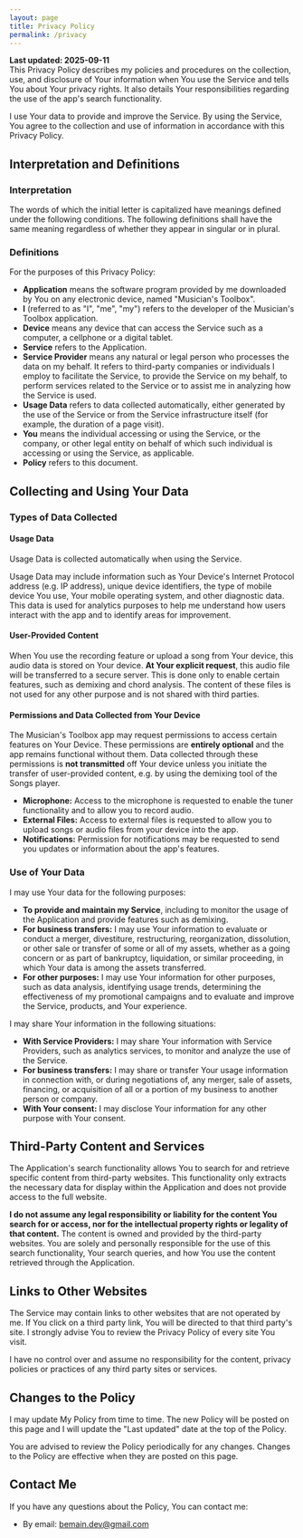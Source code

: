 ```yaml
---
layout: page
title: Privacy Policy
permalink: /privacy
---
```


**Last updated: 2025-09-11**  
This Privacy Policy describes my policies and procedures on the collection, use, and disclosure of Your information when You use the Service and tells You about Your privacy rights. It also details Your responsibilities regarding the use of the app's search functionality.

I use Your data to provide and improve the Service. By using the Service, You agree to the collection and use of information in accordance with this Privacy Policy.

## Interpretation and Definitions

### Interpretation

The words of which the initial letter is capitalized have meanings defined under the following conditions. The following definitions shall have the same meaning regardless of whether they appear in singular or in plural.

### Definitions

For the purposes of this Privacy Policy:

* **Application** means the software program provided by me downloaded by You on any electronic device, named "Musician's Toolbox".  
* **I** (referred to as "I", "me", "my") refers to the developer of the Musician's Toolbox application.  
* **Device** means any device that can access the Service such as a computer, a cellphone or a digital tablet.  
* **Service** refers to the Application.  
* **Service Provider** means any natural or legal person who processes the data on my behalf. It refers to third-party companies or individuals I employ to facilitate the Service, to provide the Service on my behalf, to perform services related to the Service or to assist me in analyzing how the Service is used.  
* **Usage Data** refers to data collected automatically, either generated by the use of the Service or from the Service infrastructure itself (for example, the duration of a page visit).  
* **You** means the individual accessing or using the Service, or the company, or other legal entity on behalf of which such individual is accessing or using the Service, as applicable.
* **Policy** refers to this document.

## Collecting and Using Your Data

### Types of Data Collected

#### Usage Data

Usage Data is collected automatically when using the Service.  

Usage Data may include information such as Your Device's Internet Protocol address (e.g. IP address), unique device identifiers, the type of mobile device You use, Your mobile operating system, and other diagnostic data. This data is used for analytics purposes to help me understand how users interact with the app and to identify areas for improvement.

#### User-Provided Content

When You use the recording feature or upload a song from Your device, this audio data is stored on Your device. **At Your explicit request**, this audio file will be transferred to a secure server. This is done only to enable certain features, such as demixing and chord analysis. The content of these files is not used for any other purpose and is not shared with third parties.

#### Permissions and Data Collected from Your Device

The Musician's Toolbox app may request permissions to access certain features on Your Device. These permissions are **entirely optional** and the app remains functional without them. Data collected through these permissions is **not transmitted** off Your device unless you initiate the transfer of user-provided content, e.g. by using the demixing tool of the Songs player.

* **Microphone:** Access to the microphone is requested to enable the tuner functionality and to allow you to record audio.  
* **External Files:** Access to external files is requested to allow you to upload songs or audio files from your device into the app.  
* **Notifications:** Permission for notifications may be requested to send you updates or information about the app's features.

### Use of Your Data

I may use Your data for the following purposes:

* **To provide and maintain my Service**, including to monitor the usage of the Application and provide features such as demixing.  
* **For business transfers:** I may use Your information to evaluate or conduct a merger, divestiture, restructuring, reorganization, dissolution, or other sale or transfer of some or all of my assets, whether as a going concern or as part of bankruptcy, liquidation, or similar proceeding, in which Your data is among the assets transferred.  
* **For other purposes:** I may use Your information for other purposes, such as data analysis, identifying usage trends, determining the effectiveness of my promotional campaigns and to evaluate and improve the Service, products, and Your experience.

I may share Your information in the following situations:

* **With Service Providers:** I may share Your information with Service Providers, such as analytics services, to monitor and analyze the use of the Service.  
* **For business transfers:** I may share or transfer Your usage information in connection with, or during negotiations of, any merger, sale of assets, financing, or acquisition of all or a portion of my business to another person or company.  
* **With Your consent:** I may disclose Your information for any other purpose with Your consent.

## Third-Party Content and Services

The Application's search functionality allows You to search for and retrieve specific content from third-party websites. This functionality only extracts the necessary data for display within the Application and does not provide access to the full website.

**I do not assume any legal responsibility or liability for the content You search for or access, nor for the intellectual property rights or legality of that content.** The content is owned and provided by the third-party websites. You are solely and personally responsible for the use of this search functionality, Your search queries, and how You use the content retrieved through the Application.

## Links to Other Websites

The Service may contain links to other websites that are not operated by me. If You click on a third party link, You will be directed to that third party's site. I strongly advise You to review the Privacy Policy of every site You visit.  

I have no control over and assume no responsibility for the content, privacy policies or practices of any third party sites or services.

## Changes to the Policy

I may update My Policy from time to time. The new Policy will be posted on this page and I will update the "Last updated" date at the top of the Policy.

You are advised to review the Policy periodically for any changes. Changes to the Policy are effective when they are posted on this page.

## Contact Me

If you have any questions about the Policy, You can contact me:

* By email: [bemain.dev@gmail.com](mailto:bemain.dev@gmail.com)